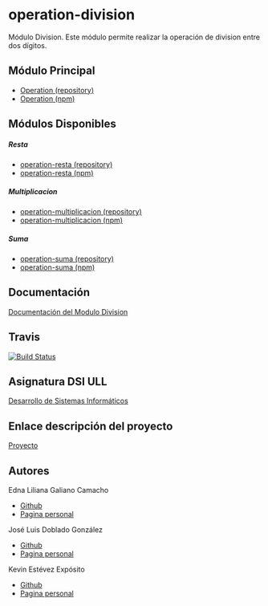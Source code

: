 # operation-division

Módulo Division. Este módulo permite realizar la operación de division entre dos dígitos.

## Módulo Principal

* [Operation (repository)](https://github.com/ULL-ESIT-DSI-1617/proyecto-dsi-edna-joseluis-kevin-35l2v3-1-operation)
* [Operation (npm)](https://www.npmjs.com/package/@ull-edna-joseluis-kevin-35l2/ull-operation)

## Módulos Disponibles

##### Resta
  * [operation-resta (repository)](https://github.com/ULL-ESIT-DSI-1617/proyecto-dsi-edna-joseluis-kevin-35l2v3-1-operation-resta)
  * [operation-resta (npm)](https://www.npmjs.com/package/@ull-edna-joseluis-kevin-35l2/ull-operation-resta)

##### Multiplicacion
  * [operation-multiplicacion (repository)](https://github.com/ULL-ESIT-DSI-1617/proyecto-dsi-edna-joseluis-kevin-35l2v3-1-operation-multiplicacion)
  * [operation-multiplicacion (npm)](https://www.npmjs.com/package/@ull-edna-joseluis-kevin-35l2/ull-operation-multiplicacion)
  
##### Suma
  * [operation-suma (repository)](https://github.com/ULL-ESIT-DSI-1617/proyecto-dsi-edna-joseluis-kevin-35l2v3-1-operation-suma)
  * [operation-suma (npm)](https://www.npmjs.com/package/@ull-edna-joseluis-kevin-35l2/ull-operation-suma) 


## Documentación

[Documentación del Modulo Division]( https://ull-esit-dsi-1617.github.io/proyecto-dsi-edna-joseluis-kevin-35l2v3-1-operation-division/)

## Travis

[![Build Status](https://travis-ci.org/ULL-ESIT-DSI-1617/proyecto-dsi-edna-joseluis-kevin-35l2v3-1-operation-division.svg?branch=master)](https://travis-ci.org/ULL-ESIT-DSI-1617/proyecto-dsi-edna-joseluis-kevin-35l2v3-1-operation-division)


## Asignatura DSI ULL

[Desarrollo de Sistemas Informáticos](https://campusvirtual.ull.es/1617/course/view.php?id=1136)

## Enlace descripción del proyecto

[Proyecto](https://casianorodriguezleon.gitbooks.io/ull-esit-1617/content/proyectos/dsi/)

## Autores

Edna Liliana Galiano Camacho  
* [Github](https://github.com/ednagc)
* [Pagina personal](https://ednagc.github.io/edna-galiano/)

José Luis Doblado González  
* [Github](https://github.com/alu0100767001)
* [Pagina personal](https://alu0100767001.github.io/dsi-joseluis/)

Kevin Estévez Expósito  
* [Github](https://github.com/alu0100821390)
* [Pagina personal](http://alu0100821390.github.io)
